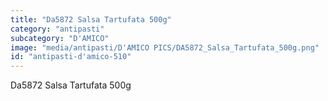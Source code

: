 ```yaml
---
title: "Da5872 Salsa Tartufata 500g"
category: "antipasti"
subcategory: "D'AMICO"
image: "media/antipasti/D'AMICO PICS/DA5872_Salsa_Tartufata_500g.png"
id: "antipasti-d'amico-510"
---
```


Da5872 Salsa Tartufata 500g
